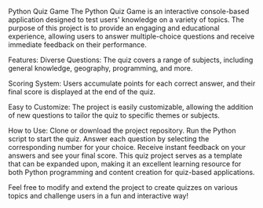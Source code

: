 Python Quiz Game
The Python Quiz Game is an interactive console-based application designed to test users' knowledge on a variety of topics.
The purpose of this project is to provide an engaging and educational experience, allowing users to answer multiple-choice questions and receive immediate feedback on their performance.

Features:
Diverse Questions: The quiz covers a range of subjects, including general knowledge, geography, programming, and more.

Scoring System: Users accumulate points for each correct answer, and their final score is displayed at the end of the quiz.

Easy to Customize: The project is easily customizable, allowing the addition of new questions to tailor the quiz to specific themes or subjects.

How to Use:
Clone or download the project repository.
Run the Python script to start the quiz.
Answer each question by selecting the corresponding number for your choice.
Receive instant feedback on your answers and see your final score.
This quiz project serves as a template that can be expanded upon, making it an excellent learning resource for both Python programming and content creation for quiz-based applications.

Feel free to modify and extend the project to create quizzes on various topics and challenge users in a fun and interactive way!





